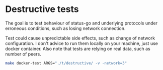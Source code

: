 Destructive tests
=================

The goal is to test behaviour of status-go and underlying protocols under
erroneous conditions, such as losing network connection.

Test could cause unpredictable side effects, such as change of network configuration.
I don't advice to run them locally on your machine, just use docker container.
Also note that tests are relying on real data, such as number of peers.

```bash
make docker-test ARGS="./t/destructive/ -v -network=3"
```